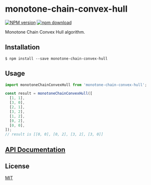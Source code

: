 # monotone-chain-convex-hull

[![NPM version][npm-image]][npm-url]
[![npm download][download-image]][download-url]

Monotone Chain Convex Hull algorithm.

## Installation

`$ npm install --save monotone-chain-convex-hull`

## Usage

```js
import monotoneChainConvexHull from 'monotone-chain-convex-hull';

const result = monotoneChainConvexHull([
  [1, 1],
  [3, 0],
  [2, 1],
  [3, 2],
  [1, 2],
  [0, 2],
  [0, 0],
]);
// result is [[0, 0], [0, 2], [3, 2], [3, 0]]
```

## [API Documentation](https://image-js.github.io/monotone-chain-convex-hull/)

## License

[MIT](./LICENSE)

[npm-image]: https://img.shields.io/npm/v/monotone-chain-convex-hull.svg?style=flat-square
[npm-url]: https://npmjs.org/package/monotone-chain-convex-hull
[download-image]: https://img.shields.io/npm/dm/monotone-chain-convex-hull.svg?style=flat-square
[download-url]: https://npmjs.org/package/monotone-chain-convex-hull
